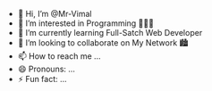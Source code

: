 - 👋 Hi, I’m @Mr-Vimal
- 👀 I’m interested in Programming 👩🏻‍💻
- 🌱 I’m currently learning Full-Satch Web Developer
- 💞️ I’m looking to collaborate on My Network 🏙️
- 📫 How to reach me ...
- 😄 Pronouns: ...
- ⚡ Fun fact: ...

<!---
Mr-Vimal/Mr-Vimal is a ✨ special ✨ repository because its `README.md` (this file) appears on your GitHub profile.
You can click the Preview link to take a look at your changes.
--->
